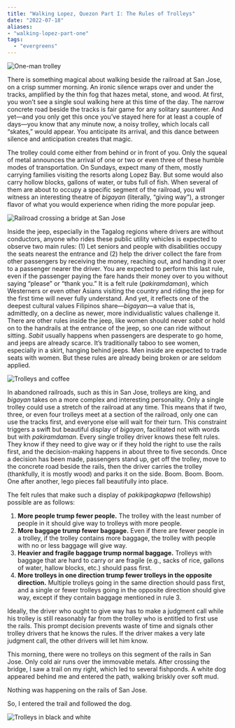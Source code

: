 ```yaml
---
title: "Walking Lopez, Quezon Part I: The Rules of Trolleys"
date: "2022-07-18"
aliases:
- "walking-lopez-part-one"
tags:
  - "evergreens"
---
```


![One-man trolley](lilim/images/031/one-man-trolley.jpg)

There is something magical about walking beside the railroad at San Jose, on a crisp summer morning. An ironic silence wraps over and under the tracks, amplified by the thin fog that hazes metal, stone, and wood. At first, you won’t see a single soul walking here at this time of the day. The narrow concrete road beside the tracks is fair game for any solitary saunterer. And yet—and you only get this once you’ve stayed here for at least a couple of days—you know that any minute now, a noisy trolley, which locals call “skates,” would appear. You anticipate its arrival, and this dance between silence and anticipation creates that magic.

The trolley could come either from behind or in front of you. Only the squeal of metal announces the arrival of one or two or even three of these humble modes of transportation. On Sundays, expect many of them, mostly carrying families visiting the resorts along Lopez Bay. But some would also carry hollow blocks, gallons of water, or tubs full of fish. When several of them are about to occupy a specific segment of the railroad, you will witness an interesting theatre of _bigayan_ (literally, “giving way”), a stronger flavor of what you would experience when riding the more popular jeep.

![Railroad crossing a bridge at San Jose](lilim/images/031/sta-teresa-bridge.jpg)

Inside the jeep, especially in the Tagalog regions where drivers are without conductors, anyone who rides these public utility vehicles is expected to observe two main rules: (1) Let seniors and people with disabilities occupy the seats nearest the entrance and (2) help the driver collect the fare from other passengers by receiving the money, reaching out, and handing it over to a passenger nearer the driver. You are expected to perform this last rule, even if the passenger paying the fare hands their money over to you without saying “please” or “thank you.” It is a felt rule (_pakiramdaman_), which Westerners or even other Asians visiting the country and riding the jeep for the first time will never fully understand. And yet, it reflects one of the deepest cultural values Filipinos share—_bigayan_—a value that is, admittedly, on a decline as newer, more individualistic values challenge it. There are other rules inside the jeep, like women should never _sabit_ or hold on to the handrails at the entrance of the jeep, so one can ride without sitting. _Sabit_ usually happens when passengers are desperate to go home, and jeeps are already scarce. It’s traditionally taboo to see women, especially in a skirt, hanging behind jeeps. Men inside are expected to trade seats with women. But these rules are already being broken or are seldom applied.

![Trolleys and coffee](lilim/images/031/skates-and-coffee.JPG)

In abandoned railroads, such as this in San Jose, trolleys are king, and _bigayan_ takes on a more complex and interesting personality. Only a single trolley could use a stretch of the railroad at any time. This means that if two, three, or even four trolleys meet at a section of the railroad, only one can use the tracks first, and everyone else will wait for their turn. This constraint triggers a swift but beautiful display of _bigayan_, facilitated not with words but with _pakiramdaman_. Every single trolley driver knows these felt rules. They know if they need to give way or if they hold the right to use the rails first, and the decision-making happens in about three to five seconds. Once a decision has been made, passengers stand up, get off the trolley, move to the concrete road beside the rails, then the driver carries the trolley (thankfully, it is mostly wood) and parks it on the side. Boom. Boom. Boom. One after another, lego pieces fall beautifully into place.

The felt rules that make such a display of _pakikipagkapwa_ (fellowship) possible are as follows:
1. **More people trump fewer people.** The trolley with the least number of people in it should give way to trolleys with more people.
2. **More baggage trump fewer baggage.** Even if there are fewer people in a trolley, if the trolley contains more baggage, the trolley with people with no or less baggage will give way.
3. **Heavier and fragile baggage trump normal baggage.** Trolleys with baggage that are hard to carry or are fragile (e.g., sacks of rice, gallons of water, hallow blocks, etc.) should pass first.
4. **More trolleys in one direction trump fewer trolleys in the opposite direction.** Multiple trolleys going in the same direction should pass first, and a single or fewer trolleys going in the opposite direction should give way, except if they contain baggage mentioned in rule 3.

Ideally, the driver who ought to give way has to make a judgment call while his trolley is still reasonably far from the trolley who is entitled to first use the rails. This prompt decision prevents waste of time and signals other trolley drivers that he knows the rules. If the driver makes a very late judgment call, the other drivers will let him know.

This morning, there were no trolleys on this segment of the rails in San Jose. Only cold air runs over the immovable metals. After crossing the bridge, I saw a trail on my right, which led to several fishponds. A white dog appeared behind me and entered the path, walking briskly over soft mud.

Nothing was happening on the rails of San Jose.

So, I entered the trail and followed the dog.

![Trolleys in black and white](lilim/images/031/trolleys-bw.JPG)